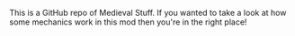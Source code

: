 This is a GitHub repo of Medieval Stuff. If you wanted to take a look at how some mechanics work in this mod then you're in the right place!
